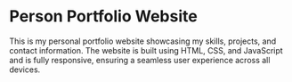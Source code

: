 # Person Portfolio Website
This is my personal portfolio website showcasing my skills, projects, and contact information. The website is built using HTML, CSS, and JavaScript and is fully responsive, ensuring a seamless user experience across all devices.

